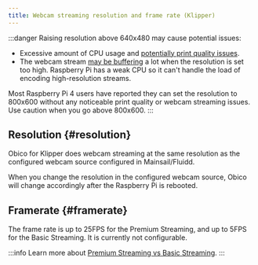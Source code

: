 ```yaml
---
title: Webcam streaming resolution and frame rate (Klipper)
---
```


:::danger
Raising resolution above 640x480 may cause potential issues:

- Excessive amount of CPU usage and [potentially print quality issues](streaming-compatibility-mode.md/#more-about-cpu-usage-in-compatibility-mode).
- The webcam stream [may be buffering](webcam-feed-is-laggy.md/#buffering) a lot when the resolution is set too high. Raspberry Pi has a weak CPU so it can't handle the load of encoding high-resolution streams.

Most Raspberry Pi 4 users have reported they can set the resolution to 800x600 without any noticeable print quality or webcam streaming issues. Use caution when you go above 800x600.
:::

## Resolution {#resolution}

Obico for Klipper does webcam streaming at the same resolution as the configured webcam source configured in Mainsail/Fluidd.

When you change the resolution in the configured webcam source, Obico will change accordingly after the Raspberry Pi is rebooted.

## Framerate {#framerate}

The frame rate is up to 25FPS for the Premium Streaming, and up to 5FPS for the Basic Streaming. It is currently not configurable.

:::info
Learn more about [Premium Streaming vs Basic Streaming](/docs/user-guides/webcam-streaming-for-human-eyes).
:::

